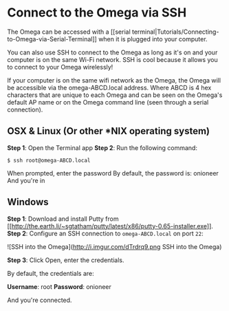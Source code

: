 # Connect to the Omega via SSH

The Omega can be accessed with a [[serial terminal|Tutorials/Connecting-to-Omega-via-Serial-Terminal]] when it is plugged into your computer.

You can also use SSH to connect to the Omega as long as it's on and your computer is on the same Wi-Fi network. SSH is cool because it allows you to connect to your Omega wirelessly!

If your computer is on the same wifi network as the Omega, the Omega will be accessible via the omega-ABCD.local address.
Where ABCD is 4 hex characters that are unique to each Omega and can be seen on the Omega's default AP name or on the Omega command line (seen through a serial connection).

## OSX & Linux (Or other *NIX operating system)

**Step 1**: Open the Terminal app
**Step 2**: Run the following command:
```
$ ssh root@omega-ABCD.local
```

When prompted, enter the password
By default, the password is: onioneer
And you're in

## Windows

**Step 1**: Download and install Putty from [[http://the.earth.li/~sgtatham/putty/latest/x86/putty-0.65-installer.exe]].
**Step 2**: Configure an SSH connection to `omega-ABCD.local` on port `22`:

![SSH into the Omega](http://i.imgur.com/dTrdrq9.png SSH into the Omega)

**Step 3**: Click Open, enter the credentials.

By default, the credentials are:

**Username**: root
**Password**: onioneer

And you're connected.